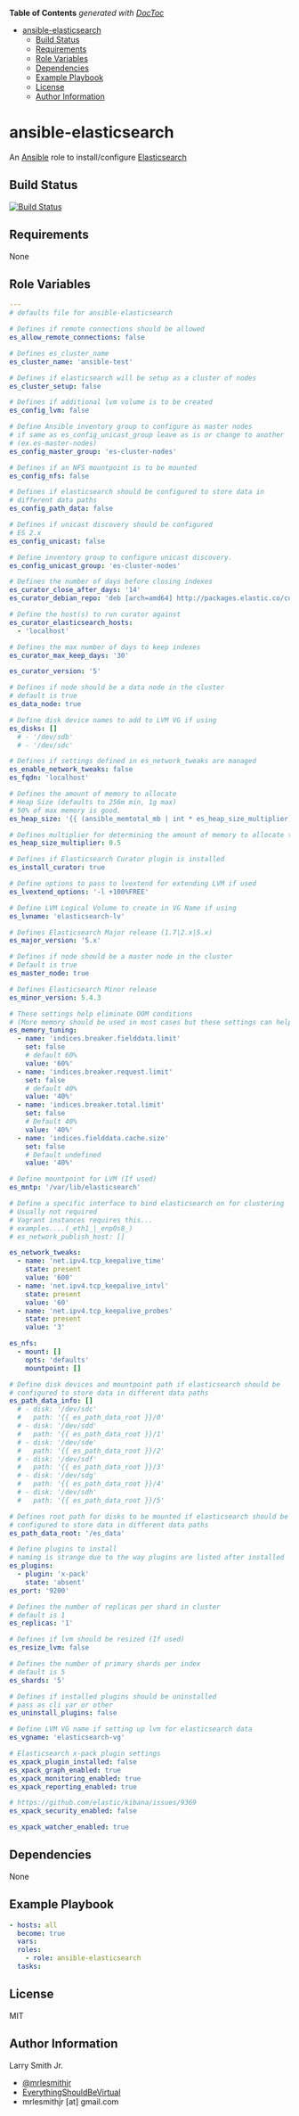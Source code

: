 <!-- START doctoc generated TOC please keep comment here to allow auto update -->
<!-- DON'T EDIT THIS SECTION, INSTEAD RE-RUN doctoc TO UPDATE -->
**Table of Contents**  *generated with [DocToc](https://github.com/thlorenz/doctoc)*

- [ansible-elasticsearch](#ansible-elasticsearch)
  - [Build Status](#build-status)
  - [Requirements](#requirements)
  - [Role Variables](#role-variables)
  - [Dependencies](#dependencies)
  - [Example Playbook](#example-playbook)
  - [License](#license)
  - [Author Information](#author-information)

<!-- END doctoc generated TOC please keep comment here to allow auto update -->

# ansible-elasticsearch

An [Ansible](https://www.ansible.com) role to install/configure [Elasticsearch](https://www.elastic.co/products/elasticsearch)

## Build Status

[![Build Status](https://travis-ci.org/mrlesmithjr/ansible-elasticsearch.svg?branch=master)](https://travis-ci.org/mrlesmithjr/ansible-elasticsearch)

## Requirements

None

## Role Variables

```yaml
---
# defaults file for ansible-elasticsearch

# Defines if remote connections should be allowed
es_allow_remote_connections: false

# Defines es_cluster_name
es_cluster_name: 'ansible-test'

# Defines if elasticsearch will be setup as a cluster of nodes
es_cluster_setup: false

# Defines if additional lvm volume is to be created
es_config_lvm: false

# Define Ansible inventory group to configure as master nodes
# if same as es_config_unicast_group leave as is or change to another
# (ex.es-master-nodes)
es_config_master_group: 'es-cluster-nodes'

# Defines if an NFS mountpoint is to be mounted
es_config_nfs: false

# Defines if elasticsearch should be configured to store data in
# different data paths
es_config_path_data: false

# Defines if unicast discovery should be configured
# ES 2.x
es_config_unicast: false

# Define inventory group to configure unicast discovery.
es_config_unicast_group: 'es-cluster-nodes'

# Defines the number of days before closing indexes
es_curator_close_after_days: '14'
es_curator_debian_repo: 'deb [arch=amd64] http://packages.elastic.co/curator/{{ es_curator_version }}/debian stable main'

# Define the host(s) to run curator against
es_curator_elasticsearch_hosts:
  - 'localhost'

# Defines the max number of days to keep indexes
es_curator_max_keep_days: '30'

es_curator_version: '5'

# Defines if node should be a data node in the cluster
# default is true
es_data_node: true

# Define disk device names to add to LVM VG if using
es_disks: []
  # - '/dev/sdb'
  # - '/dev/sdc'

# Defines if settings defined in es_network_tweaks are managed
es_enable_network_tweaks: false
es_fqdn: 'localhost'

# Defines the amount of memory to allocate
# Heap Size (defaults to 256m min, 1g max)
# 50% of max memory is good.
es_heap_size: '{{ (ansible_memtotal_mb | int * es_heap_size_multiplier) | round | int }}m'

# Defines multiplier for determining the amount of memory to allocate to ES
es_heap_size_multiplier: 0.5

# Defines if Elasticsearch Curator plugin is installed
es_install_curator: true

# Define options to pass to lvextend for extending LVM if used
es_lvextend_options: '-l +100%FREE'

# Define LVM Logical Volume to create in VG Name if using
es_lvname: 'elasticsearch-lv'

# Defines Elasticsearch Major release (1.7|2.x|5.x)
es_major_version: '5.x'

# Defines if node should be a master node in the cluster
# Default is true
es_master_node: true

# Defines Elasticsearch Minor release
es_minor_version: 5.4.3

# These settings help eliminate OOM conditions
# (More memory should be used in most cases but these settings can help)
es_memory_tuning:
  - name: 'indices.breaker.fielddata.limit'
    set: false
    # default 60%
    value: '60%'
  - name: 'indices.breaker.request.limit'
    set: false
    # default 40%
    value: '40%'
  - name: 'indices.breaker.total.limit'
    set: false
    # Default 40%
    value: '40%'
  - name: 'indices.fielddata.cache.size'
    set: false
    # Default undefined
    value: '40%'

# Define mountpoint for LVM (If used)
es_mntp: '/var/lib/elasticsearch'

# Define a specific interface to bind elasticsearch on for clustering
# Usually not required
# Vagrant instances requires this...
# examples....(_eth1_|_enp0s8_)
# es_network_publish_host: []

es_network_tweaks:
  - name: 'net.ipv4.tcp_keepalive_time'
    state: present
    value: '600'
  - name: 'net.ipv4.tcp_keepalive_intvl'
    state: present
    value: '60'
  - name: 'net.ipv4.tcp_keepalive_probes'
    state: present
    value: '3'

es_nfs:
  - mount: []
    opts: 'defaults'
    mountpoint: []

# Define disk devices and mountpoint path if elasticsearch should be
# configured to store data in different data paths
es_path_data_info: []
  # - disk: '/dev/sdc'
  #   path: '{{ es_path_data_root }}/0'
  # - disk: '/dev/sdd'
  #   path: '{{ es_path_data_root }}/1'
  # - disk: '/dev/sde'
  #   path: '{{ es_path_data_root }}/2'
  # - disk: '/dev/sdf'
  #   path: '{{ es_path_data_root }}/3'
  # - disk: '/dev/sdg'
  #   path: '{{ es_path_data_root }}/4'
  # - disk: '/dev/sdh'
  #   path: '{{ es_path_data_root }}/5'

# Defines root path for disks to be mounted if elasticsearch should be
# configured to store data in different data paths
es_path_data_root: '/es_data'

# Define plugins to install
# naming is strange due to the way plugins are listed after installed
es_plugins:
  - plugin: 'x-pack'
    state: 'absent'
es_port: '9200'

# Defines the number of replicas per shard in cluster
# default is 1
es_replicas: '1'

# Defines if lvm should be resized (If used)
es_resize_lvm: false

# Defines the number of primary shards per index
# default is 5
es_shards: '5'

# Defines if installed plugins should be uninstalled
# pass as cli var or other
es_uninstall_plugins: false

# Define LVM VG name if setting up lvm for elasticsearch data
es_vgname: 'elasticsearch-vg'

# Elasticsearch x-pack plugin settings
es_xpack_plugin_installed: false
es_xpack_graph_enabled: true
es_xpack_monitoring_enabled: true
es_xpack_reporting_enabled: true

# https://github.com/elastic/kibana/issues/9369
es_xpack_security_enabled: false

es_xpack_watcher_enabled: true
```

## Dependencies

None

## Example Playbook

```yaml
- hosts: all
  become: true
  vars:
  roles:
    - role: ansible-elasticsearch
  tasks:
```

## License

MIT

## Author Information

Larry Smith Jr.

-   [@mrlesmithjr](https://www.twitter.com/mrlesmithjr)
-   [EverythingShouldBeVirtual](http://everythingshouldbevirtual.com)
-   mrlesmithjr [at] gmail.com
